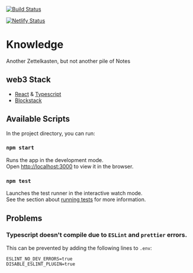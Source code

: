 [![Build Status](https://travis-ci.com/OnkelBogi/knowledge.svg?branch=master)](https://travis-ci.com/OnkelBogi/knowledge)

[![Netlify Status](https://api.netlify.com/api/v1/badges/8d4abe36-771c-4a5e-9124-827355cdafda/deploy-status)](https://app.netlify.com/sites/my-wisdom/deploys)

# Knowledge

Another Zettelkasten, but not another pile of Notes

## web3 Stack

- [React](https://reactjs.org/) & [Typescript](https://www.typescriptlang.org/)
- [Blockstack](https://www.stacks.co/)

## Available Scripts

In the project directory, you can run:

### `npm start`

Runs the app in the development mode.\
Open [http://localhost:3000](http://localhost:3000) to view it in the browser.

### `npm test`

Launches the test runner in the interactive watch mode.\
See the section about [running tests](https://facebook.github.io/create-react-app/docs/running-tests) for more information.

## Problems

### Typescript doesn't compile due to `ESLint` and `prettier` errors.

This can be prevented by adding the following lines to `.env`:

```
ESLINT_NO_DEV_ERRORS=true
DISABLE_ESLINT_PLUGIN=true
```

